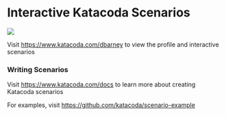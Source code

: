 # Interactive Katacoda Scenarios

[![](http://shields.katacoda.com/katacoda/dbarney/count.svg)](https://www.katacoda.com/dbarney "Get your profile on Katacoda.com")

Visit https://www.katacoda.com/dbarney to view the profile and interactive scenarios

### Writing Scenarios
Visit https://www.katacoda.com/docs to learn more about creating Katacoda scenarios

For examples, visit https://github.com/katacoda/scenario-example
